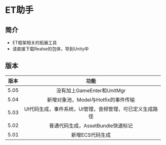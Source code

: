 # ET助手

## 简介

- ET框架相关的拓展工具 
- 请直接下载Realse的包体，导到Unity中

## 版本

| 版本 |                           功能                           |
| :--: | :------------------------------------------------------: |
| 5.05 |                没有加上GameEnter和UnitMgr                |
| 5.04 |           新增对象池，Model与Hotfix的事件传输            |
| 5.03 | UI代码生成，事件系统，UI管理，音频管理，可已定义生成路径 |
| 5.02 |            普通代码生成，AssetBundle快速标记             |
| 5.01 |                     新增ECS代码生成                      |

